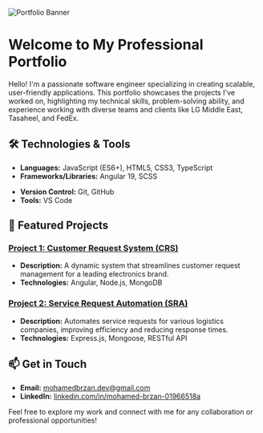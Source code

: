 ![Portfolio Banner](https://cdn.pixabay.com/photo/2023/09/27/10/48/portfolio-8279357_1280.jpg)

# Welcome to My Professional Portfolio

Hello! I'm a passionate software engineer specializing in creating scalable, user-friendly applications. This portfolio showcases the projects I've worked on, highlighting my technical skills, problem-solving ability, and experience working with diverse teams and clients like LG Middle East, Tasaheel, and FedEx.

## 🛠️ Technologies & Tools
- **Languages:** JavaScript (ES6+), HTML5, CSS3, TypeScript
- **Frameworks/Libraries:** Angular 19, SCSS
<!-- - **Databases:** MongoDB, MySQL -->
- **Version Control:** Git, GitHub
- **Tools:** VS Code

## 🌟 Featured Projects
### [Project 1: Customer Request System (CRS)](https://github.com/username/crs)
- **Description:** A dynamic system that streamlines customer request management for a leading electronics brand.
- **Technologies:** Angular, Node.js, MongoDB

### [Project 2: Service Request Automation (SRA)](https://github.com/username/sra)
- **Description:** Automates service requests for various logistics companies, improving efficiency and reducing response times.
- **Technologies:** Express.js, Mongoose, RESTful API

## 📫 Get in Touch
- **Email:** mohamedbrzan.dev@gmail.com
- **LinkedIn:** [linkedin.com/in/mohamed-brzan-01966518a](https://www.linkedin.com/in/mohamed-brzan-01966518a/)

Feel free to explore my work and connect with me for any collaboration or professional opportunities!
